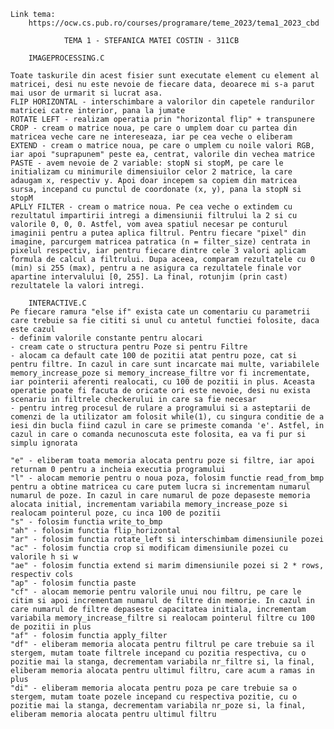     Link tema:
        https://ocw.cs.pub.ro/courses/programare/teme_2023/tema1_2023_cbd
                
                TEMA 1 - STEFANICA MATEI COSTIN - 311CB

        IMAGEPROCESSING.C   

    Toate taskurile din acest fisier sunt executate element cu element al matricei, desi nu este nevoie de fiecare data, deoarece mi s-a parut mai usor de urmarit si lucrat asa.
    FLIP HORIZONTAL - interschimbare a valorilor din capetele randurilor matricei catre interior, pana la jumate
    ROTATE LEFT - realizam operatia prin "horizontal flip" + transpunere
    CROP - cream o matrice noua, pe care o umplem doar cu partea din matricea veche care ne intereseaza, iar pe cea veche o eliberam
    EXTEND - cream o matrice noua, pe care o umplem cu noile valori RGB, iar apoi "suprapunem" peste ea, centrat, valorile din vechea matrice 
    PASTE - avem nevoie de 2 variable: stopN si stopM, pe care le initializam cu minimurile dimensiuilor celor 2 matrice, la care adaugam x, respectiv y. Apoi doar incepem sa copiem din matricea sursa, incepand cu punctul de coordonate (x, y), pana la stopN si stopM
    APLLY FILTER - cream o matrice noua. Pe cea veche o extindem cu rezultatul impartirii intregi a dimensiunii filtrului la 2 si cu valorile 0, 0, 0. Astfel, vom avea spatiul necesar pe conturul imaginii pentru a putea aplica filtrul. Pentru fiecare "pixel" din imagine, parcurgem matricea patratica (n = filter_size) centrata in pixelul respectiv, iar pentru fiecare dintre cele 3 valori aplicam formula de calcul a filtrului. Dupa aceea, comparam rezultatele cu 0 (min) si 255 (max), pentru a ne asigura ca rezultatele finale vor apartine intervalului [0, 255]. La final, rotunjim (prin cast) rezultatele la valori intregi.

        INTERACTIVE.C   
    Pe fiecare ramura "else if" exista cate un comentariu cu parametrii care trebuie sa fie cititi si unul cu antetul functiei folosite, daca este cazul
    - definim valorile constante pentru alocari
    - cream cate o structura pentru Poze si pentru Filtre
    - alocam ca default cate 100 de pozitii atat pentru poze, cat si pentru filtre. In cazul in care sunt incarcate mai multe, variabilele memory_increase_poze si memory_increase_filtre vor fi incrementate, iar pointerii aferenti realocati, cu 100 de pozitii in plus. Aceasta operatie poate fi facuta de oricate ori este nevoie, desi nu exista scenariu in filtrele checkerului in care sa fie necesar
    - pentru intreg procesul de rulare a programului si a asteptarii de comenzi de la utilizator am folosit while(1), cu singura conditie de a iesi din bucla fiind cazul in care se primeste comanda 'e'. Astfel, in cazul in care o comanda necunoscuta este folosita, ea va fi pur si simplu ignorata

    "e" - eliberam toata memoria alocata pentru poze si filtre, iar apoi returnam 0 pentru a incheia executia programului
    "l" - alocam memorie pentru o noua poza, folosim functie read_from_bmp pentru a obtine matricea cu care putem lucra si incrementam numarul numarul de poze. In cazul in care numarul de poze depaseste memoria alocata initial, incrementam variabila memory_increase_poze si realocam pointerul poze, cu inca 100 de pozitii
    "s" - folosim functia write_to_bmp
    "ah" - folosim functia flip_horizontal
    "ar" - folosim functia rotate_left si interschimbam dimensiunile pozei
    "ac" - folosim functia crop si modificam dimensiunile pozei cu valorile h si w
    "ae" - folosim functia extend si marim dimensiunile pozei si 2 * rows, respectiv cols
    "ap" - folosim functia paste
    "cf" - alocam memorie pentru valorile unui nou filtru, pe care le citim si apoi incrementam numarul de filtre din memorie. In cazul in care numarul de filtre depaseste capacitatea initiala, incrementam variabila memory_increase_filtre si realocam pointerul filtre cu 100 de pozitii in plus
    "af" - folosim functia apply_filter
    "df" - eliberam memoria alocata pentru filtrul pe care trebuie sa il stergem, mutam toate filtrele incepand cu pozitia respectiva, cu o pozitie mai la stanga, decrementam variabila nr_filtre si, la final, eliberam memoria alocata pentru ultimul filtru, care acum a ramas in plus
    "di" - eliberam memoria alocata pentru poza pe care trebuie sa o stergem, mutam toate pozele incepand cu respectiva pozitie, cu o pozitie mai la stanga, decrementam variabila nr_poze si, la final, eliberam memoria alocata pentru ultimul filtru
